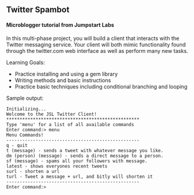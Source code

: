 ## Twitter Spambot

#### Microblogger tutorial from Jumpstart Labs

In this multi-phase project, you will build a client that interacts with the Twitter messaging service. Your client will both mimic functionality found through the twitter.com web interface as well as perform many new tasks.

Learning Goals:

* Practice installing and using a gem library
* Writing methods and basic instructions
* Practice basic techniques including conditional branching and looping

Sample output:

```
Initializing...
Welcome to the JSL Twitter Client!
**************************************************
Type 'menu' for a list of all available commands
Enter command:> menu
Menu Commands!
--------------------------------------------------
q - quit
t (message) - sends a tweet with whatever message you like.
dm (person) (message) - sends a direct message to a person.
sf (message) - spams all your followers with message.
latest - shows everyones recent tweets
surl - shorten a url
turl - Tweet a message + url, and bitly will shorten it
--------------------------------------------------
Enter command:>
```
